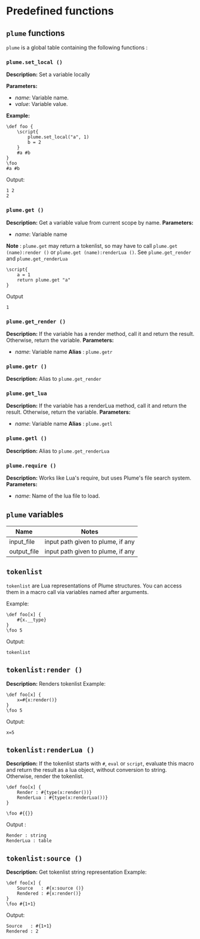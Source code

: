 # Predefined functions


## `plume` functions

`plume` is a global table containing the following functions :

### `plume.set_local ()`

**Description:** Set a variable locally

**Parameters:**
- _name_: Variable name.
- _value_: Variable value.

**Example:**

```plume
\def foo {
    \script{
        plume.set_local("a", 1)
        b = 2
    }
    #a #b
}
\foo
#a #b
```
Output:
```
1 2
2
```

### `plume.get ()`

**Description:** Get a variable value from current scope by name.
**Parameters:**
- _name_: Variable name

**Note** : `plume.get` may return a tokenlist, so may have to call `plume.get (name):render ()` or `plume.get (name):renderLua ()`. See `plume.get_render` and `plume.get_renderLua`

```plume
\script{
    a = 1
    return plume.get "a"
}
```
Output
```
1
```

### `plume.get_render ()`
**Description:** If the variable has a render method, call it and return the result. Otherwise, return the variable.
**Parameters:**
- _name_: Variable name
**Alias** : `plume.getr`

### `plume.getr ()`
**Description:** Alias to `plume.get_render`

### `plume.get_lua`
**Description:** If the variable has a renderLua method, call it and return the result. Otherwise, return the variable.
**Parameters:**
- _name_: Variable name
**Alias** : `plume.getl`

### `plume.getl ()`
**Description:** Alias to `plume.get_renderLua`

### `plume.require ()`

**Description:**  Works like Lua's require, but uses Plume's file search system.
**Parameters:**
- _name_: Name of the lua file to load.

## `plume` variables

| Name                   |  Notes |
| ---------------------  | ----------- |
| input_file             | input path given to plume, if any |
| output_file            | input path given to plume, if any |

## `tokenlist`


`tokenlist` are Lua representations of Plume structures. You can access them in a macro call via variables named after arguments.

Example:
```plume
\def foo[x] {
    #{x.__type}
}
\foo 5
```
Output:
```
tokenlist
```

## `tokenlist:render ()`

**Description:**  Renders tokenlist
Example:
```plume
\def foo[x] {
    x=#{x:render()}
}
\foo 5
```
Output:
```
x=5
```

## `tokenlist:renderLua ()`

**Description:** If the tokenlist starts with `#`, `eval` or `script`, evaluate this macro and return the result as a lua object, without conversion to string.
Otherwise, render the tokenlist.

```plume
\def foo[x] {
    Render : #{type(x:render())}
    RenderLua : #{type(x:renderLua())}
}

\foo #{{}}
```
Output :
```
Render : string
RenderLua : table
```

## `tokenlist:source ()`

**Description:** Get tokenlist string representation
Example:
```plume
\def foo[x] {
    Source   : #{x:source ()}
    Rendered : #{x:render()}
}
\foo #{1+1}
```
Output:
```
Source   : #{1+1}
Rendered : 2
```